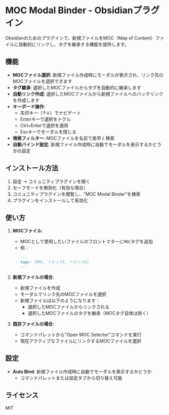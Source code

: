 # MOC Modal Binder - Obsidianプラグイン

Obsidianのためのプラグインで、新規ファイルをMOC（Map of Content）ファイルに自動的にリンクし、タグを継承する機能を提供します。

## 機能

- **MOCファイル選択**: 新規ファイル作成時にモーダルが表示され、リンク先のMOCファイルを選択できます
- **タグ継承**: 選択したMOCファイルからタグを自動的に継承します
- **自動リンク作成**: 選択したMOCファイルから新規ファイルへのバックリンクを作成します
- **キーボード操作**:
  - 矢印キー（↑↓）でナビゲート
  - Enterキーで選択をトグル
  - Ctrl+Enterで選択を適用
  - Escキーでモーダルを閉じる
- **検索フィルター**: MOCファイルを名前で素早く検索
- **自動バインド設定**: 新規ファイル作成時に自動でモーダルを表示するかどうかの設定

## インストール方法

1. 設定 → コミュニティプラグインを開く
2. セーフモードを無効化（有効な場合）
3. コミュニティプラグインを閲覧し、"MOC Modal Binder"を検索
4. プラグインをインストールして有効化

## 使い方

1. **MOCファイル**:
   - MOCとして使用したいファイルのフロントマターに`MOC`タグを追加
   - 例：
     ```markdown
     ---
     tags: [MOC, トピック1, トピック2]
     ---
     ```

2. **新規ファイルの場合**:
   - 新規ファイルを作成
   - モーダルでリンク先のMOCファイルを選択
   - 新規ファイルは以下のようになります：
     - 選択したMOCファイルからリンクされる
     - 選択したMOCファイルのタグを継承（MOCタグ自体は除く）

3. **既存ファイルの場合**:
   - コマンドパレットから"Open MOC Selector"コマンドを実行
   - 現在アクティブなファイルにリンクするMOCファイルを選択

## 設定

- **Auto Bind**: 新規ファイル作成時に自動でモーダルを表示するかどうか
  - コマンドパレットまたは設定タブから切り替え可能

## ライセンス

MIT
